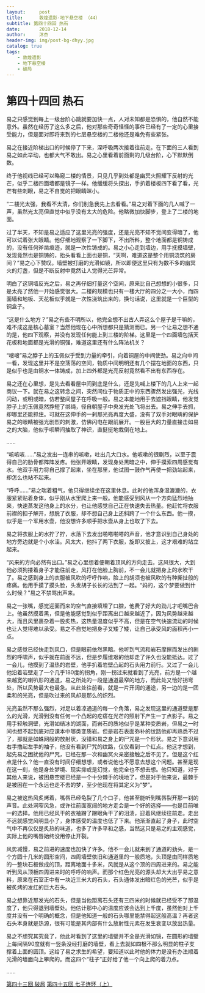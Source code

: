 ```yaml
---
layout:     post
title:      敦煌遗影·地下悬空楼 （44）
subtitle: 第四十四回 热石
date:       2018-12-14
author:     沐杰
header-img: img/post-bg-dhyy.jpg
catalog: true
tags:
    - 敦煌遗影
    - 地下悬空楼
    - 破局
---
```

# 第四十四回 热石

易之只感觉到每上一级台阶心跳就要加快一点，人对未知都是恐惧的，他自然不能意外。虽然在经历了这么多之后，他对那些奇奇怪怪的事件已经有了一定的心里接受能力，但是面对即将来到的七层悬空楼的二楼他还是难免有些紧张。

易之在接近阶梯出口的时候停了下来，深呼吸两次接着往前走。在下面的三人看到易之如此举动，也都大气不敢出。易之心里看着前面剩的几级台阶，心下默默倒数。

终于他视线已经可以略窥二楼的情景，只见几乎到处都是幽冥火照耀下反射的光芒，似乎二楼四面墙都是镜子一样。他缓缓将头探出，手扒着楼板四下看了看，光芒有些刺眼，易之不自觉的把眼睛眯小。

“二楼光太强，我看不太清，你们别急我先上去看看。”易之对着下面的几人喊了一声，虽然光太亮但直觉中似乎没有太大的危险。他略微加快脚步，登上了二楼的地面。

过了半天，不知是易之适应了这里光亮的强度，还是光亮不知不觉间变得暗了，他可以试着张大眼睛。他仔细地观察了一下脚下，不出所料，整个地面都是铜铸成的，没有任何斧凿痕迹，就是一次性铸成的。易之小心走到墙边，用手抚摸墙壁，发现竟然也是铜铸的，抬头看看上面也是铜，“天啊，难道这是整个用铜浇筑的房间？”易之心下赞叹。墙壁被打磨的光滑如镜，所以即便这里只有为数不多的幽冥火的灯盏，但是不断反射中竟然让人觉得光芒异常。

明白了这铜墙反光之后，易之再仔细打量这个空间，原来比自己想想的小很多，只是太亮了然他一开始感觉很大。二楼的规模也只有一楼大厅的四分之一大小，而四面墙和地板、天花板似乎就是一次性浇筑出来的，换句话说，这里就是一个巨型的铜盒子。

“这是什么地方？”易之有些不明所以，他完全想不出古人弄这么个屋子是干嘛的，难不成这是核心墓室？当然他现在心中所想都只是猜测而已。另一个让易之想不通的是，他四下观察，并没有发现任何能上到三楼的阶梯。这里是一个四面墙包括天花板和地面都是光滑的铜强，难道这里还有什么阵法机关？

“嗖嗖”易之脖子上的玉佩似乎受到力量的牵引，向着铜屋的中间使劲。易之向中间一看，发现这里并不是空荡荡的空间，物质中间明明还有几个摆在地面的东西，只是似乎也是由铜水一体铸成，加上四外都是光亮反射竟然看不出有东西存在。

易之还在心里想，是先去看看屋中间到底是什么，还是先喊上楼下的几人上来一起商议一下。就在易之这转念之间，突然间位于物质正中的东西骤然发出强光，光线闪动，或明或暗，仿若整间屋子在呼吸一般。易之本能地用手去遮挡眼睛，他发觉脖子上的玉佩竟然挣短了绑绳，径自朝屋子中央发光处飞将出去。易之伸手去抓，却哪里还能抓住。可就在这伸手的一刹那光亮再度大盛，没有了双手对眼睛的保护易之的眼睛被强光剧烈的刺激，仿佛闪电在跟前展开。一股巨大的力量直接击如易之的大脑，他似乎呗瞬间抽取了神识，直挺挺地栽倒在地上。

……

“咳咳咳……”易之发出一连串的咳嗽，吐出几大口水。他咳嗽的很剧烈，以至于震得自己的肋骨都阵阵发疼。他张开眼睛，发现身处黑暗之中，伸手摸索四周感觉有水。他双手用力将自己撑了起来，坐在那里，他试图一鼓作气再使一把劲站起来，却怎么也站不起来。

“呼呼……”易之喘着粗气，他只得继续坐在这里休息。此时的他浑身湿漉漉的，衣服紧紧贴着身体，似乎刚从水里爬上来一般。他能感受到风从一个方向猛烈地抽来，快速蒸发这他身上的水分，也让他感觉自己正在快速失去热量。他赶忙将衣服前襟的扣子解开，想脱了衣服，却不想自己身上还斜跨了一个什么东西。他一摸，似乎是一个军用水壶，他没想许多顺手把水壶从身上也取了下去。

易之将衣服上的水拧了拧，水落下去发出啪嗒啪嗒的声音，他才意识到自己身处的地方旁边就是个小水洼。风太大，他抖了两下衣服，旋即又披上，这才艰难的站立起来。

“风来的方向必然有出口。”易之心里想着便朝着顶风的方向走去。这风很大，大到他必须狗搂着身子才能往前走，风打在他脸上胸前，不一会儿就把身上的水吹干了。易之感到身上的衣服被风吹的呼呼作响，脸上的胡须也被风吹的有种撕扯般的疼痛。他用手摸了摸头脸，头发胡子长长的沾到了一起。“妈的，这个梦要做到什么时候？”易之不禁骂出声来。

易之一张嘴，感觉迎面而来的空气直接填埋了口腔，他费了好大的劲儿才吧嘴巴合上。他虽然摸着黑，但是他能感觉到似乎距离出口越来越近了，因为风势越来越大，而且风里裹杂着一股炙热，这热量温度似乎不高，但是在空气快速流动的时候也让人觉得难以承受。易之不自觉地把身子又矮了矮，让自己承受风的面积再小一点。

易之感觉已经快走到风口，但是眼前依然黑暗。他听到气流和岩石摩擦而发出的剧烈的呼啸声，似乎就在前面不远，但是步履维艰的他却走了许久也没能抵达。过了一会儿，他摸到了温热的岩壁，他手扒着岩壁凸起的石头用力前行。又过了一会儿他沿着岩壁走了一个几乎180度的拐角，刚一拐过来就看到了光亮，前方是一个越来越宽的喇叭形的通道，易之所处的一段是通道最窄的地方，而此处又恰好拐弯处，所以风势最大也最急。从此处往前看，就是一片开阔的通途，另一边的是一团柔和的光亮，但是吹过来的风却是那么的炽烈。

光亮虽然不那么强烈，对足以着凉通道的每一个角落，易之发现这里的通道壁是那么的光滑，光滑到没有任何一个凸起的疙瘩在光芒的照射下产生一丁点影子。易之用手轻触洞壁，光滑如结冰的湖面，而岩石的质地似乎是某种变质岩，但易之一时间也想不起到底对应课本中哪类变质岩。但是岩石表面弥补的纹路他却再熟悉不过了，那就是如蛛网般的放射状，没错和易之身上的尸咒是一个形状。易之下意识用右手撸起左手的袖子，他没有看到尸咒的纹路，仅仅看到一个红点。他这才想到，起先易之困扰他的尸咒，已经在那一次和幽冥火亲密接触之后不见了。但是这个红点是什么？他一直没有时间仔细想想，或者说他也不愿意去想这个问题。甚至是现在这一刻，他是身处梦境、现实抑或是幻觉，他完全也不想去想。他只知道，对于其他人来说，被困悬空楼已经是一个十分棘手的境地了，但是对于他来说，最棘手是被困在一个永远也走不去的梦，至少他现在将其定义为“梦”。

易之被这热风炙烤着，嘴唇已经龟裂了几个口子，他甚至能听到嘴唇裂开那一刹的声音。此处洞窄风急，或许往前面宽阔的地方走会是一个好的选择——也是目前唯一的选择。他用已经风干的衣袖蹭了蹭眼角干了的泪渍，迎着风继续往前走。走出不远就感觉风明显小了，身体感受的温度也低了下来。他渐渐直起了身子，此时空气中不再仅仅是炙热的味道，也多了许多平和之感，当然这只是易之的主观感觉，实际上他的嘴唇始终没用停止开裂。

风势减慢，易之前进的速度也加快了许多。他不一会儿就来到了通道的劲头，是一个方圆十几米的圆形空间，四周墙壁依旧和通道里的一般质地，头顶是由同样质地的一整块石板做成的顶，距离地面十多米，风就是从这个顶的四周进来的。易之能听到风从顶板四周进来时的呼呼的响声。而那个红色光亮的源头却大大出乎易之意料，原来在石室正中有一块近三米大的石头，石头通体发出暗红色的光芒，似乎是被炙烤的发红的巨大石头。

易之想靠近那发光的石头，但是当他距离石头还有三四米的时候就已经受不了那温度了，他只得退到墙壁处。他估计那中心的温度应该会达到上千度，虽然他对上千度并没有一个明确的概念，但是他知道一般的石头哪里能禁得起这般高温？再者这石头本身就是热源，很有可能是其内部有什么放射性元素在发生衰变以放出热量。

易之不想究其究竟了，他此时看到了这里的墙壁并不全是光滑如镜，在圆形的墙壁上每间隔90度就有一竖条没经打磨的墙壁，看上去就如四根不那么明显的柱子支撑着上面的圆顶。这给了易之求生的希望，要知道以此时他的体力是没有办法顺着光滑的墙面向上攀爬的。而这四个“柱子”正好给了他一个向上爬的着力点。

……

[第四十三回 破局](http://www.jianshu.com/p/a092b96b495d)
[第四十五回 七子连环（上）](http://www.jianshu.com/p/19bc3c2441cc)
